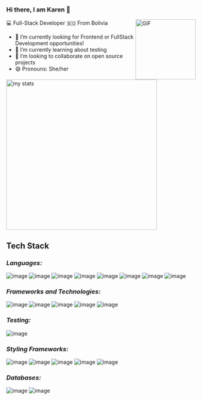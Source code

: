 ### Hi there, I am Karen 👋

<img align="right" alt="GIF" height="160px" src="https://octodex.github.com/images/femalecodertocat.png" />

:computer: Full-Stack Developer
:bolivia: From Bolivia

- 🔭 I’m currently looking for Frontend or FullStack Development opportunities!
- 🌱 I’m currently learning about testing
- 👯 I’m looking to collaborate on open source projects
- 😄 Pronouns: She/her

<p>
<img src="https://github-readme-stats-nine-ashen.vercel.app/api?username=kleyla&show_icons=true&count_private=true&theme=synthwave" width="400" align="center" alt="my stats" >
</p>

## Tech Stack

### _Languages:_

![image](https://img.shields.io/badge/HTML5-E34F26?style=for-the-badge&logo=html5&logoColor=white)
![image](https://img.shields.io/badge/CSS3-1572B6?style=for-the-badge&logo=css3&logoColor=white)
![image](https://img.shields.io/badge/JavaScript-F7DF1E?style=for-the-badge&logo=javascript&logoColor=black)
![image](https://img.shields.io/badge/PHP-777BB4?style=for-the-badge&logo=php&logoColor=white)
![image](https://img.shields.io/badge/Python-3776AB?style=for-the-badge&logo=python&logoColor=white)
![image](https://img.shields.io/badge/TypeScript-007ACC?style=for-the-badge&logo=typescript&logoColor=white)
![image](https://img.shields.io/badge/Java-ED8B00?style=for-the-badge&logo=java&logoColor=white)
![image]()

### _Frameworks and Technologies:_

![image](https://img.shields.io/badge/Laravel-FF2D20?style=for-the-badge&logo=laravel&logoColor=white)
![image](https://img.shields.io/badge/Vue.js-35495E?style=for-the-badge&logo=vue.js&logoColor=4FC08D)
![image](https://img.shields.io/badge/React-20232A?style=for-the-badge&logo=react&logoColor=61DAFB)
![image](https://img.shields.io/badge/Redux-593D88?style=for-the-badge&logo=redux&logoColor=white)
![image](https://img.shields.io/badge/jQuery-0769AD?style=for-the-badge&logo=jquery&logoColor=white)

### _Testing:_

![image](https://img.shields.io/badge/Jest-C21325?style=for-the-badge&logo=jest&logoColor=white)

### _Styling Frameworks:_

![image](https://img.shields.io/badge/Bootstrap-563D7C?style=for-the-badge&logo=bootstrap&logoColor=white)
![image](https://img.shields.io/badge/Sass-CC6699?style=for-the-badge&logo=sass&logoColor=white)
![image](https://img.shields.io/badge/Tailwind_CSS-38B2AC?style=for-the-badge&logo=tailwind-css&logoColor=white)
![image](https://img.shields.io/badge/Material--UI-0081CB?style=for-the-badge&logo=material-ui&logoColor=white)
![image](https://img.shields.io/badge/styled--components-DB7093?style=for-the-badge&logo=styled-components&logoColor=white)

### _Databases:_

![image](https://img.shields.io/badge/PostgreSQL-316192?style=for-the-badge&logo=postgresql&logoColor=white)
![image](https://img.shields.io/badge/MySQL-00000F?style=for-the-badge&logo=mysql&logoColor=white)

<!--
**kleyla/kleyla** is a ✨ _special_ ✨ repository because its `README.md` (this file) appears on your GitHub profile.

Here are some ideas to get you started:

- 🔭 I’m currently working on ...
- 🌱 I’m currently learning ...
- 👯 I’m looking to collaborate on ...
- 🤔 I’m looking for help with ...
- 💬 Ask me about ...
- 📫 How to reach me: ...
- 😄 Pronouns: ...
- ⚡ Fun fact: ...
-->
